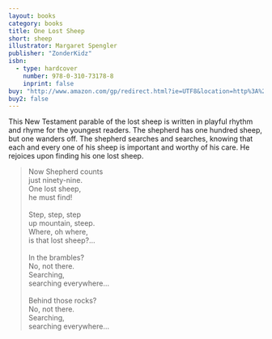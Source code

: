```yaml
---
layout: books
category: books
title: One Lost Sheep
short: sheep
illustrator: Margaret Spengler
publisher: "ZonderKidz"
isbn:
  - type: hardcover
    number: 978-0-310-73178-8
    inprint: false
buy: "http://www.amazon.com/gp/redirect.html?ie=UTF8&location=http%3A%2F%2Fwww.amazon.com%2FLost-Sheep-Rhonda-Gowler-Greene%2Fdp%2F0310710987%2F&tag=rhondgowlegre-20&linkCode=ur2&camp=1789&creative=9325"
buy2: false
---
```


This New Testament parable of the lost sheep is written in playful rhythm and rhyme for the youngest readers. The shepherd has one hundred sheep, but one wanders off. The shepherd searches and searches, knowing that each and every one of his sheep is important and worthy of his care. He rejoices upon finding his one lost sheep.

<blockquote class="excerpt"><p2 class="excerpt">
Now Shepherd counts <br />
just ninety-nine. <br />
One lost sheep, <br />
he must find!
<br /><br />
Step, step, step <br />
up mountain, steep. <br />
Where, oh where, <br />
is that lost sheep?...
<br /><br />
In the brambles? <br />
No, not there. <br />
Searching, <br />
searching everywhere…
<br /><br />
Behind those rocks? <br />
No, not there. <br />
Searching, <br />
searching everywhere…
</p2></blockquote>